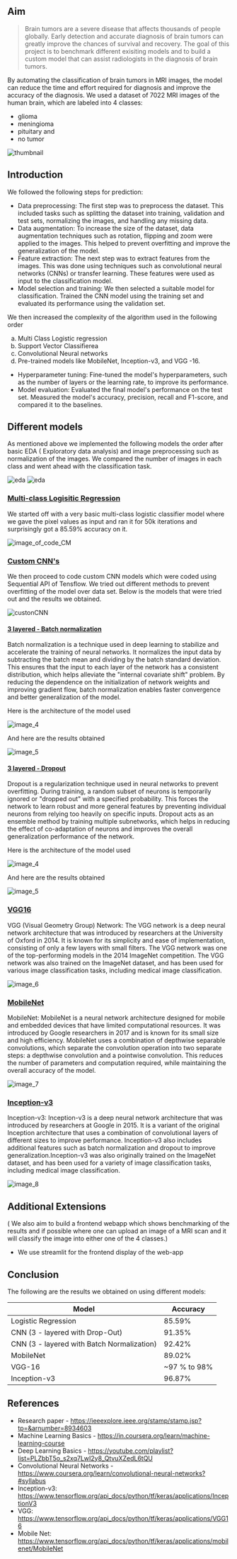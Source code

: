 <!--
---
layout: post
title: "Brain Tumor Detection and Classification"
description: "Benchmarking different models to detect and classify brain tumors"
categories: Envision
thumbnail: "https://storage.googleapis.com/kaggle-datasets-images/1608934/2645886/44583c7826d1bdea68598f0eef8e6cfc/dataset-cover.jpg?t=2021-09-25-22-03-08"
year: 2023
---

### Mentors

- Bharadwaja M Chittapragada
- Charu Samir Shah

### Members

- Aishini Bhattacharjee
- Abhijith D Kumble
- Lasya Reddy
- Mahitha Kankatala


## Acknowledgements

Special thanks to Ashish Bharath and the seniors for guiding us during the project.
-->

## Aim

> Brain tumors are a severe disease that affects thousands of people globally. Early detection and accurate diagnosis of brain tumors can greatly improve the chances of survival and recovery. The goal of this project is to benchmark different exisiting models and to build a custom model that can assist radiologists in the diagnosis of brain tumors. 

By automating the classification of brain tumors in MRI images, the model can reduce the time and effort required for diagnosis and improve the accuracy of the diagnosis. We used a dataset of 7022 MRI images of the human brain, which are labeled into 4 classes: 

- glioma 
- meningioma 
- pituitary and
- no tumor 

![thumbnail](images/t.png)


## Introduction
We followed the following steps for prediction:
- Data preprocessing: The first step was to preprocess the dataset. This included tasks such as splitting the dataset into training, validation and test sets, normalizing the images, and handling any missing data.
- Data augmentation: To increase the size of the dataset, data augmentation techniques such as rotation, flipping and zoom were applied to the images. This helped to prevent overfitting and improve the generalization of the model.
- Feature extraction: The next step was to extract features from the images. This was done using techniques such as convolutional neural networks (CNNs) or transfer learning. These features were used as input to the classification model.
- Model selection and training: We then selected a suitable model for classification. Trained the CNN model using the training set and evaluated its performance using the validation set. 

We then increased the complexity of the algorithm used in the following order
<ol type="a">
  <li>Multi Class Logistic regression</li>
  <li>Support Vector Classifierea</li>
  <li>Convolutional Neural networks</li>
  <li>Pre-trained models like MobileNet, Inception-v3, and VGG -16.</li>
</ol>

- Hyperparameter tuning: Fine-tuned the model's hyperparameters, such as the number of layers or the learning rate, to improve its performance.
- Model evaluation: Evaluated the final model's performance on the test set. Measured the model's accuracy, precision, recall and F1-score, and compared it to the baselines.



## Different models

As mentioned above we implemented the following models the order after basic EDA ( Exploratory data analysis) and image preprocessing such as normalization of the images. We compared the number of images in each class and went ahead with the classification task.

![eda](images/eda.png)
![eda](images/eda2.png)



### <u>Multi-class Logisitic Regression</u>

We started off with a very basic multi-class logistic classifier model where we gave the pixel values as input and ran it for 50k iterations and surprisingly got a 85.59% accuracy on it.

![image_of_code_CM](images/lr.png)


### <u>Custom CNN's</u>

We then proceed to code custom CNN models which were coded using Sequential API of Tensflow. We tried out different methods to prevent overfitting of the model over data set.
Below is the models that were tried out and the results we obtained.

![custonCNN](images/cnnc.png)

#### <u>3 layered - Batch normalization</u>

Batch normalization is a technique used in deep learning to stabilize and accelerate the training of neural networks. It normalizes the input data by subtracting the batch mean and dividing by the batch standard deviation. This ensures that the input to each layer of the network has a consistent distribution, which helps alleviate the "internal covariate shift" problem. By reducing the dependence on the initialization of network weights and improving gradient flow, batch normalization enables faster convergence and better generalization of the model.


Here is the architecture of the model used

![image_4](images/cnnbn.png)

And here are the results obtained

![image_5](images/cm.png)


#### <u>3 layered - Dropout</u>

Dropout is a regularization technique used in neural networks to prevent overfitting. During training, a random subset of neurons is temporarily ignored or "dropped out" with a specified probability. This forces the network to learn robust and more general features by preventing individual neurons from relying too heavily on specific inputs. Dropout acts as an ensemble method by training multiple subnetworks, which helps in reducing the effect of co-adaptation of neurons and improves the overall generalization performance of the network.

Here is the architecture of the model used

![image_4](images/cnndo.png)

And here are the results obtained

![image_5](images/roc.png)


### <u>VGG16</u>

VGG (Visual Geometry Group) Network: The VGG network is a deep neural network architecture that was introduced by researchers at the University of Oxford in 2014. It is known for its simplicity and ease of implementation, consisting of only a few layers with small filters. The VGG network was one of the top-performing models in the 2014 ImageNet competition.
The VGG network was also trained on the ImageNet dataset, and has been used for various image classification tasks, including medical image classification.

![image_6](images/vgg.png)


### <u>MobileNet</u>

MobileNet: MobileNet is a neural network architecture designed for mobile and embedded devices that have limited computational resources. It was introduced by Google researchers in 2017 and is known for its small size and high efficiency.
MobileNet uses a combination of depthwise separable convolutions, which separate the convolution operation into two separate steps: a depthwise convolution and a pointwise convolution. This reduces the number of parameters and computation required, while maintaining the overall accuracy of the model.

![image_7](images/mobile.jpeg)

### <u>Inception-v3</u>

Inception-v3: Inception-v3 is a deep neural network architecture that was introduced by researchers at Google in 2015. It is a variant of the original Inception architecture that uses a combination of convolutional layers of different sizes to improve performance. Inception-v3 also includes additional features such as batch normalization and dropout to improve generalization.Inception-v3 was also originally trained on the ImageNet dataset, and has been used for a variety of image classification tasks, including medical image classification.


![image_8](images/inception.jpeg)



## Additional Extensions

( We also aim to build a frontend webapp which shows benchmarking of the results and if possible where one can upload an image of a MRI scan and it will classify the image into either one of the 4 classes.) 

- We use streamlit for the frontend display of the web-app


## Conclusion 

The following are the results we obtained on using different models:

| Model    | Accuracy |
| -------- | ------- |
| Logistic Regression  | 85.59%    |
| CNN (3 - layered with Drop-Out) | 91.35%     |
| CNN (3 - layered with Batch Normalization)    | 92.42%    |
| MobileNet    | 89.02%    |
| VGG-16    | ~97 % to 98%   |
| Inception-v3    | 96.87%    |


## References

- Research paper - https://ieeexplore.ieee.org/stamp/stamp.jsp?tp=&arnumber=8934603
- Machine Learning Basics - https://in.coursera.org/learn/machine-learning-course
- Deep Learning Basics - https://youtube.com/playlist?list=PLZbbT5o_s2xq7LwI2y8_QtvuXZedL6tQU
- Convolutional Neural Networks - https://www.coursera.org/learn/convolutional-neural-networks?#syllabus
- Inception-v3: https://www.tensorflow.org/api_docs/python/tf/keras/applications/InceptionV3
- VGG: https://www.tensorflow.org/api_docs/python/tf/keras/applications/VGG16
- Mobile Net: https://www.tensorflow.org/api_docs/python/tf/keras/applications/mobilenet/MobileNet
